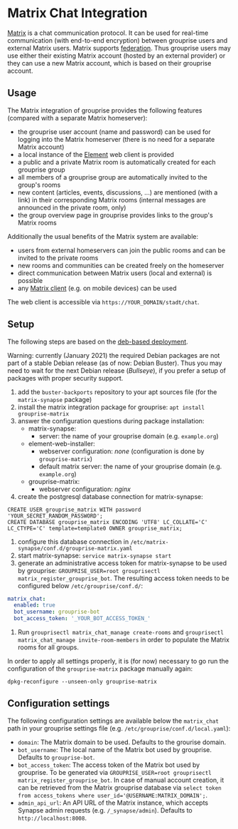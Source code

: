 # Matrix Chat Integration

[Matrix](https://matrix.org/) is a chat communication protocol.
It can be used for real-time communication (with end-to-end encryption) between grouprise users
and external Matrix users.
Matrix supports [federation](https://en.wikipedia.org/wiki/Federation_(information_technology)).
Thus grouprise users may use either their existing Matrix account (hosted by an external provider)
or they can use a new Matrix account, which is based on their grouprise account.

## Usage

The Matrix integration of grouprise provides the following features (compared with a separate
Matrix homeserver):

* the grouprise user account (name and password) can be used for logging into the Matrix homeserver
  (there is no need for a separate Matrix account)
* a local instance of the [Element](https://github.com/vector-im/element-web) web client is
  provided
* a public and a private Matrix room is automatically created for each grouprise group
* all members of a grouprise group are automatically invited to the group's rooms
* new content (articles, events, discussions, ...) are mentioned (with a link) in their
  corresponding Matrix rooms (internal messages are announced in the private room, only)
* the group overview page in grouprise provides links to the group's Matrix rooms

Additionally the usual benefits of the Matrix system are available:

* users from external homeservers can join the public rooms and can be invited to the private rooms
* new rooms and communities can be created freely on the homeserver
* direct communication between Matrix users (local and external) is possible
* any [Matrix client](https://matrix.org/clients/) (e.g. on mobile devices) can be used

The web client is accessible via `https://YOUR_DOMAIN/stadt/chat`.


## Setup

The following steps are based on the [deb-based deployment](deployment/deb).

Warning: currently (January 2021) the required Debian packages are not part of a stable Debian
release (as of now: Debian Buster).
Thus you may need to wait for the next Debian release (*Bullseye*), if you prefer a setup of
packages with proper security support.

1. add the `buster-backports` repository to your apt sources file
   (for the `matrix-synapse` package)
1. install the matrix integration package for grouprise: `apt install grouprise-matrix`
1. answer the configuration questions during package installation:
    * matrix-synapse:
        * server: the name of your grouprise domain (e.g. `example.org`)
    * element-web-installer:
        * webserver configuration: *none* (configuration is done by `grouprise-matrix`)
        * default matrix server: the name of your grouprise domain (e.g. `example.org`)
    * grouprise-matrix:
        * webserver configuration: *nginx*
1. create the postgresql database connection for matrix-synapse:
```
CREATE USER grouprise_matrix WITH password 'YOUR_SECRET_RANDOM_PASSWORD';
CREATE DATABASE grouprise_matrix ENCODING 'UTF8' LC_COLLATE='C' LC_CTYPE='C' template=template0 OWNER grouprise_matrix;
```
1. configure this database connection in `/etc/matrix-synapse/conf.d/grouprise-matrix.yaml`
1. start matrix-synapse: `service matrix-synapse start`
1. generate an administrative access token for matrix-synapse to be used by grouprise: `GROUPRISE_USER=root grouprisectl matrix_register_grouprise_bot`. The resulting access token needs to be configured below `/etc/grouprise/conf.d/`:
```yaml
matrix_chat:
  enabled: true
  bot_username: grouprise-bot
  bot_access_token: '_YOUR_BOT_ACCESS_TOKEN_'
```
1. Run `grouprisectl matrix_chat_manage create-rooms` and `grouprisectl matrix_chat_manage invite-room-members` in order to populate the Matrix rooms for all groups.

In order to apply all settings properly, it is (for now) necessary to go run the configuration of
the `grouprise-matrix` package manually again:
```shell
dpkg-reconfigure --unseen-only grouprise-matrix
```


## Configuration settings

The following configuration settings are available below the `matrix_chat` path in your grouprise settings file (e.g. `/etc/grouprise/conf.d/local.yaml`):

* `domain`: The Matrix domain to be used.  Defaults to the grourise domain.
* `bot_username`: The local name of the Matrix bot used by grouprise.  Defaults to `grouprise-bot`.
* `bot_access_token`: The access token of the Matrix bot used by grouprise.  To be generated via
  `GROUPRISE_USER=root grouprisectl matrix_register_grouprise_bot`.  In case of manual account
  creation, it can be retrieved from the Matrix grouprise database via
  `select token from access_tokens where user_id='@USERNAME:MATRIX_DOMAIN';`.
* `admin_api_url`: An API URL of the Matrix instance, which accepts Synapse admin requests
  (e.g. `/_synapse/admin`).  Defaults to `http://localhost:8008`.

